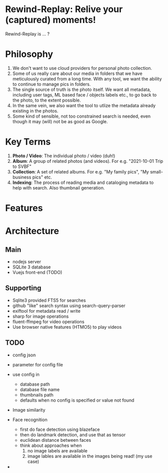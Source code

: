 # Rewind-Replay: Relive your (captured) moments!

Rewind-Replay is ... ?

# Philosophy

1. We don't want to use cloud providers for personal photo collection.
2. Some of us really care about our media in folders that we have meticulously curated from a long time. With any tool, we want the ability to continue to manage pics in folders.
3. The single source of truth is the photo itself. We want all metadata, including user tags, ML based face / objects labels etc., to go back to the photo, to the extent possible.
4. In the same vein, we also want the tool to utlize the metadata already existing in the photos.
5. Some kind of sensible, not too constrained search is needed, even though it may (will) not be as good as Google.


# Key Terms
1. **Photo / Video**: The individual photo / video (duh!)
2. **Album**: A group of related photos (and videos). For e.g. "2021-10-01 Trip to SVBF"
3. **Collection**: A set of related albums. For e.g. "My family pics", "My small-business pics" etc.
4. **Indexing**: The process of reading media and cataloging metadata to help with search. Also thumbnail generation.


# Features


# Architecture
## Main
- nodejs server
- SQLite 3 database
- Vuejs front-end (TODO)

## Supporting
- Sqlite3 provided FTS5 for searches
- github "like" search syntax using search-query-parser
- exiftool for metadata read / write
- sharp for image operations
- fluent-ffmpeg for video operations
- Use browser native features (HTMO5) to play videos


## TODO

- config json
- parameter for config file
- use config in
    - database path
    - database file name
    - thumbnails path
    - defaults when no config is specified or value not found

- Image similarity

- Face recognition
    * first do face detection using blazeface
    * then do landmark detection, and use that as tensor
    * euclidean distance between faces
    * think about approaches when 
        1) no image labels are available
        2) image lables are available in the images being read! (my use case)

- 